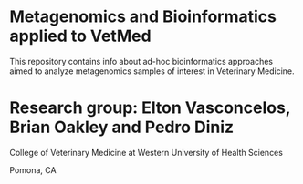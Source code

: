 # Metagenomics and Bioinformatics applied to VetMed
This repository contains info about ad-hoc bioinformatics approaches aimed to analyze metagenomics samples of interest in Veterinary Medicine.

# Research group: Elton Vasconcelos, Brian Oakley and Pedro Diniz

College of Veterinary Medicine at Western University of Health Sciences

Pomona, CA
